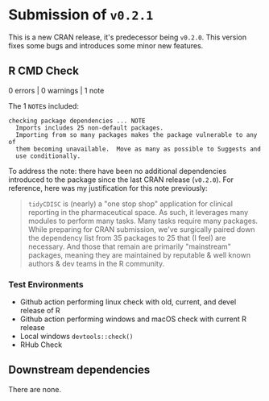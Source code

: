 # Submission of `v0.2.1`
This is a new CRAN release, it's predecessor being `v0.2.0`. This version fixes some bugs and introduces some minor new features.

## R CMD Check
0 errors | 0 warnings | 1 note

The 1 `NOTE`s included:
```
checking package dependencies ... NOTE
  Imports includes 25 non-default packages.
  Importing from so many packages makes the package vulnerable to any of
  them becoming unavailable.  Move as many as possible to Suggests and
  use conditionally.
```

To address the note: there have been no additional dependencies introduced to the package since the last CRAN release (`v0.2.0`). For reference, here was my justification for this note previously:

> `tidyCDISC` is (nearly) a "one stop shop" application for clinical reporting in the pharmaceutical space. As such, it leverages many modules to perform many tasks. Many tasks require many packages. While preparing for CRAN submission, we've surgically paired down the dependency list from 35 packages to 25 that (I feel) are necessary. And those that remain are primarily "mainstream" packages, meaning they are maintained by reputable & well known authors & dev teams in the R community.

### Test Environments

* Github action performing linux check with old, current, and devel release of R
* Github action performing windows and macOS check with current R release
* Local windows `devtools::check()`
* RHub Check

## Downstream dependencies
There are none.



